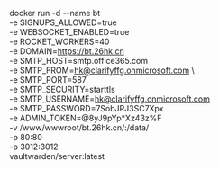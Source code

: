 docker run -d --name bt \
-e SIGNUPS_ALLOWED=true \
-e WEBSOCKET_ENABLED=true \
-e ROCKET_WORKERS=40 \
-e DOMAIN=https://bt.26hk.cn  \
-e SMTP_HOST=smtp.office365.com  \
-e SMTP_FROM=hk@clarifyffg.onmicrosoft.com  \  
-e SMTP_PORT=587  \
-e SMTP_SECURITY=starttls  \
-e SMTP_USERNAME=hk@clarifyffg.onmicrosoft.com \
-e SMTP_PASSWORD=7SobJRJ3SC7Xpx  \
-e ADMIN_TOKEN=@8yJ9pYp*Xz43z%F \
-v /www/wwwroot/bt.26hk.cn/:/data/ \
-p 80:80  \
-p 3012:3012  \
vaultwarden/server:latest

